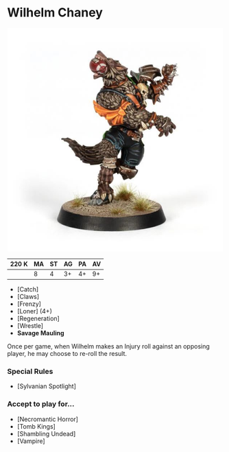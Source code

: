 # Wilhelm Chaney

![](../media/starplayers/BBWilhelmChaneyLead.jpg)

| 220 K  | MA | ST | AG | PA | AV |
| --- | --- | --- | --- | --- | --- |
| | 8 | 4 | 3+ | 4+ | 9+ |

* [Catch]
* [Claws]
* [Frenzy]
* [Loner] (4+)
* [Regeneration]
* [Wrestle]
* **Savage Mauling**

Once per game, when Wilhelm makes an Injury roll against an opposing player, he may choose to re-roll the result.

### Special Rules
* [Sylvanian Spotlight]

### Accept to play for...
* [Necromantic Horror]
* [Tomb Kings]
* [Shambling Undead]
* [Vampire]
